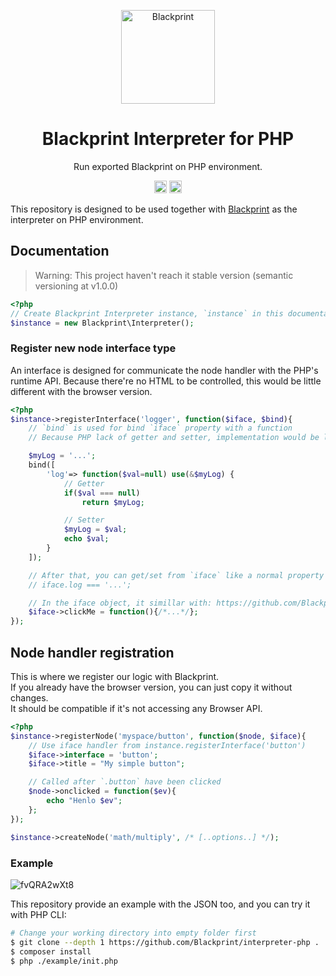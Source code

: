 <p align="center"><a href="#" target="_blank" rel="noopener noreferrer"><img width="150" src="https://avatars2.githubusercontent.com/u/61224306?s=150&v=4" alt="Blackprint"></a></p>

<h1 align="center">Blackprint Interpreter for PHP</h1>
<p align="center">Run exported Blackprint on PHP environment.</p>

<p align="center">
    <a href='https://patreon.com/stefansarya'><img src='https://img.shields.io/endpoint.svg?url=https%3A%2F%2Fshieldsio-patreon.herokuapp.com%2Fstefansarya%2Fpledges&style=for-the-badge' height='20'></a>
    <a href='https://github.com/Blackprint/Blackprint/blob/master/LICENSE'><img src='https://img.shields.io/badge/License-MIT-brightgreen.svg' height='20'></a>
</p>

This repository is designed to be used together with [Blackprint](https://github.com/Blackprint/Blackprint) as the interpreter on PHP environment.

## Documentation
> Warning: This project haven't reach it stable version (semantic versioning at v1.0.0)<br>

```php
<?php
// Create Blackprint Interpreter instance, `instance` in this documentation will refer to this
$instance = new Blackprint\Interpreter();
```

### Register new node interface type
An interface is designed for communicate the node handler with the PHP's runtime API. Because there're no HTML to be controlled, this would be little different with the browser version.

```php
<?php
$instance->registerInterface('logger', function($iface, $bind){
    // `bind` is used for bind `iface` property with a function
    // Because PHP lack of getter and setter, implementation would be little different

    $myLog = '...';
    bind([
        'log'=> function($val=null) use(&$myLog) {
            // Getter
            if($val === null)
                return $myLog;

            // Setter
            $myLog = $val;
            echo $val;
        }
    ]);

    // After that, you can get/set from `iface` like a normal property
    // iface.log === '...';

    // In the iface object, it simillar with: https://github.com/Blackprint/Blackprint
    $iface->clickMe = function(){/*...*/};
});
```

## Node handler registration
This is where we register our logic with Blackprint.<br>
If you already have the browser version, you can just copy it without changes.<br>
It should be compatible if it's not accessing any Browser API.<br>

```php
<?php
$instance->registerNode('myspace/button', function($node, $iface){
    // Use iface handler from instance.registerInterface('button')
    $iface->interface = 'button';
    $iface->title = "My simple button";

    // Called after `.button` have been clicked
    $node->onclicked = function($ev){
        echo "Henlo $ev";
    };
});

$instance->createNode('math/multiply', /* [..options..] */);
```

### Example
![fvQRA2wXt8](https://user-images.githubusercontent.com/11073373/82133948-eca50c80-981b-11ea-9e88-0fafd2841a41.png)

This repository provide an example with the JSON too, and you can try it with PHP CLI:<br>

```sh
# Change your working directory into empty folder first
$ git clone --depth 1 https://github.com/Blackprint/interpreter-php .
$ composer install
$ php ./example/init.php
```
